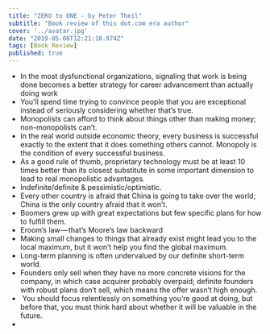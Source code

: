 ```yaml
---
title: "ZERO to ONE - by Peter Theil"
subtitle: "Book review of this dot.com era author"
cover: '../avatar.jpg'
date: "2019-05-08T12:21:10.974Z"
tags: [Book Review]
published: true
---
```


-   In the most dysfunctional organizations, signaling that work is being done becomes a better strategy for career advancement than actually doing work 
-   You’ll spend time trying to convince people that you are exceptional instead of seriously considering whether that’s true.
-   Monopolists can afford to think about things other than making money; non-monopolists can’t.
-   In the real world outside economic theory, every business is successful exactly to the extent that it does something others cannot. Monopoly is the condition of every successful business.
-   As a good rule of thumb, proprietary technology must be at least 10 times better than its closest substitute in some important dimension to lead to real monopolistic advantages.
-   Indefinite/definite & pessimistic/optimistic.
-   Every other country is afraid that China is going to take over the world; China is the only country afraid that it won’t.
-   Boomers grew up with great expectations but few specific plans for how to fulfill them.
-   Eroom’s law — that’s Moore’s law backward
-   Making small changes to things that already exist might lead you to the local maximum, but it won’t help you find the global maximum.
-   Long-term planning is often undervalued by our definite short-term world.
-   Founders only sell when they have no more concrete visions for the company, in which case acquirer probably overpaid; definite founders with robust plans don’t sell, which means the offer wasn’t high enough.
-    You should focus relentlessly on something you’re good at doing, but before that, you must think hard about whether it will be valuable in the future.
-
